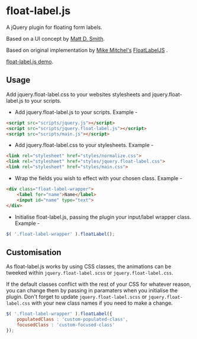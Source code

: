 float-label.js
=============

A jQuery plugin for floating form labels.

Based on a UI concept by [Matt D. Smith](https://twitter.com/mds).

Based on original implementation by [Mike Mitchel's](http://labs.mikemitchell.co.uk/FloatLabelJS/) [FloatLabelJS](https://github.com/m10l/FloatLabel.js) .

[float-label.js demo](http://labs.mikemitchell.co.uk/float-labelJS/).

Usage
-----

Add jquery.float-label.css to your websites stylesheets and jquery.float-label.js to your scripts.

* Add jquery.float-label.js to your scripts. Example -

```html
<script src="scripts/jquery.js"></script>
<script src="scripts/jquery.float-label.js"></script>
<script src="scripts/main.js"></script>
```


* Add jquery.float-label.css to your stylesheets. Example -

```html
<link rel="stylesheet" href="styles/normalize.css">
<link rel="stylesheet" href="styles/jquery.float-label.css">
<link rel="stylesheet" href="styles/main.css">
```

* Wrap the fields you wish to effect with your chosen class. Example -

```html
<div class="float-label-wrapper">
    <label for="name">Name</label>
    <input id="name" type="text">
</div>
```

* Initialise float-label.js, passing the plugin your input/label wrapper class. Example -

```js
$( '.float-label-wrapper' ).floatLabel();
```

Customisation
-------------

As float-label.js works by using CSS classes, the animations can be tweeked within `jquery.float-label.scss` or `jquery.float-label.css`.

If the default classes conflict with the rest of your CSS for whatever reason, you can change them by passing in paramaters when you initialise the plugin. Don't forget to update `jquery.float-label.scss` or `jquery.float-label.css` with your new class names if you need to make a change.

```js
$( '.float-label-wrapper' ).floatLabel({
    populatedClass : 'custom-populated-class',
	focusedClass : 'custom-focused-class'
});
```
